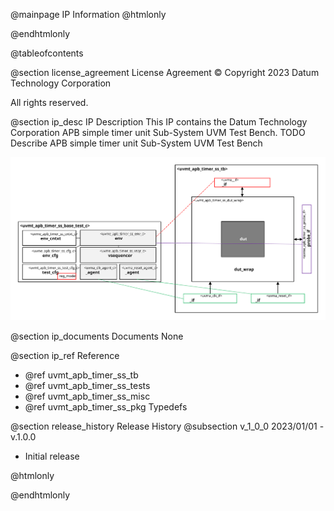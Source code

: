 @mainpage IP Information
@htmlonly
<div class="autonumbering">
@endhtmlonly



@tableofcontents



@section license_agreement License Agreement
© Copyright 2023 Datum Technology Corporation

All rights reserved.



@section ip_desc IP Description
This IP contains the Datum Technology Corporation APB simple timer unit Sub-System UVM Test Bench.
TODO Describe APB simple timer unit Sub-System UVM Test Bench

![APB simple timer unit Sub-System UVM Test Bench Block Diagram](tb_block_diagram.svg)


@section ip_documents Documents
None


@section ip_ref Reference
 * @ref uvmt_apb_timer_ss_tb
 * @ref uvmt_apb_timer_ss_tests
 * @ref uvmt_apb_timer_ss_misc
 * @ref uvmt_apb_timer_ss_pkg Typedefs


@section release_history Release History
@subsection v_1_0_0 2023/01/01 - v.1.0.0
- Initial release



@htmlonly
</div>
@endhtmlonly